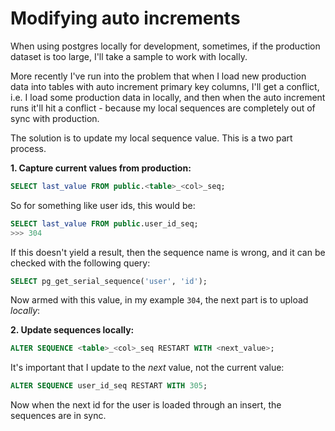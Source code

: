 # Modifying auto increments

When using postgres locally for development, sometimes, if the production dataset is too large, I'll take a sample to work with locally.

More recently I've run into the problem that when I load new production data into tables with auto increment primary key columns, I'll get a conflict, i.e. I load some production data in locally, and then when the auto increment runs it'll hit a conflict - because my local sequences are completely out of sync with production.

The solution is to update my local sequence value. This is a two part process.

**1. Capture current values from production:**

```sql
SELECT last_value FROM public.<table>_<col>_seq;
```

So for something like user ids, this would be:

```sql
SELECT last_value FROM public.user_id_seq;
>>> 304
```

If this doesn't yield a result, then the sequence name is wrong, and it can be checked with the following query:

```sql
SELECT pg_get_serial_sequence('user', 'id');
```

Now armed with this value, in my example `304`, the next part is to upload _locally_:

**2. Update sequences locally:**

```sql
ALTER SEQUENCE <table>_<col>_seq RESTART WITH <next_value>;
```

It's important that I update to the *next* value, not the current value:

```sql
ALTER SEQUENCE user_id_seq RESTART WITH 305;
```

Now when the next id for the user is loaded through an insert, the sequences are in sync.
